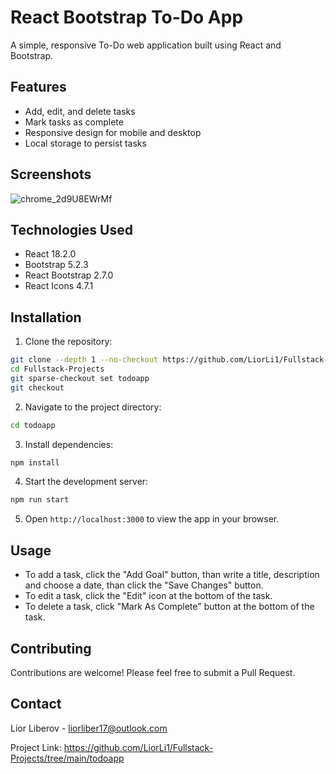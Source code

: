 # React Bootstrap To-Do App

A simple, responsive To-Do web application built using React and Bootstrap.

## Features

- Add, edit, and delete tasks
- Mark tasks as complete
- Responsive design for mobile and desktop
- Local storage to persist tasks

## Screenshots

![chrome_2d9U8EWrMf](https://github.com/user-attachments/assets/b3cbf2b9-ab72-4219-8927-c9883c34dae3)


## Technologies Used

- React 18.2.0
- Bootstrap 5.2.3
- React Bootstrap 2.7.0
- React Icons 4.7.1

## Installation

1. Clone the repository:
```sh
git clone --depth 1 --no-checkout https://github.com/LiorLi1/Fullstack-Projects
cd Fullstack-Projects
git sparse-checkout set todoapp
git checkout
```

2. Navigate to the project directory:
```sh
cd todoapp
```

3. Install dependencies:
```sh
npm install
```

4. Start the development server:
```sh
npm run start
```

5. Open `http://localhost:3000` to view the app in your browser.

## Usage

- To add a task, click the "Add Goal" button, than write a title, description and choose a date, than click the "Save Changes" button.
- To edit a task, click the "Edit" icon at the bottom of the task.
- To delete a task, click "Mark As Complete" button at the bottom of the task.

## Contributing

Contributions are welcome! Please feel free to submit a Pull Request.

## Contact

Lior Liberov - liorliber17@outlook.com

Project Link: https://github.com/LiorLi1/Fullstack-Projects/tree/main/todoapp
